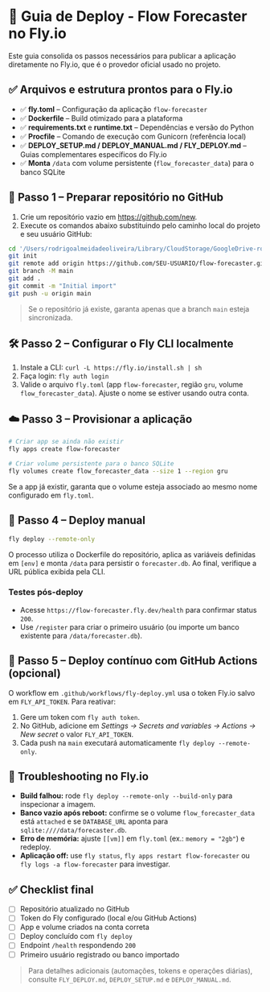 # 🚀 Guia de Deploy - Flow Forecaster no Fly.io

Este guia consolida os passos necessários para publicar a aplicação diretamente no Fly.io, que é o provedor oficial usado no projeto.

## ✅ Arquivos e estrutura prontos para o Fly.io

- ✅ **fly.toml** – Configuração da aplicação `flow-forecaster`
- ✅ **Dockerfile** – Build otimizado para a plataforma
- ✅ **requirements.txt** e **runtime.txt** – Dependências e versão do Python
- ✅ **Procfile** – Comando de execução com Gunicorn (referência local)
- ✅ **DEPLOY_SETUP.md / DEPLOY_MANUAL.md / FLY_DEPLOY.md** – Guias complementares específicos do Fly.io
- ✅ **Monta** `/data` com volume persistente (`flow_forecaster_data`) para o banco SQLite

## 📝 Passo 1 – Preparar repositório no GitHub

1. Crie um repositório vazio em <https://github.com/new>.
2. Execute os comandos abaixo substituindo pelo caminho local do projeto e seu usuário GitHub:

```bash
cd '/Users/rodrigoalmeidadeoliveira/Library/CloudStorage/GoogleDrive-rodrigoalmeidadeoliveira@gmail.com/Outros computadores/Notebook/__Kanban/metricas/Fontes-Forecaster/flow-forecaster'
git init
git remote add origin https://github.com/SEU-USUARIO/flow-forecaster.git
git branch -M main
git add .
git commit -m "Initial import"
git push -u origin main
```

> Se o repositório já existe, garanta apenas que a branch `main` esteja sincronizada.

## 🛠️ Passo 2 – Configurar o Fly CLI localmente

1. Instale a CLI: `curl -L https://fly.io/install.sh | sh`
2. Faça login: `fly auth login`
3. Valide o arquivo `fly.toml` (app `flow-forecaster`, região `gru`, volume `flow_forecaster_data`). Ajuste o nome se estiver usando outra conta.

## ☁️ Passo 3 – Provisionar a aplicação

```bash
# Criar app se ainda não existir
fly apps create flow-forecaster

# Criar volume persistente para o banco SQLite
fly volumes create flow_forecaster_data --size 1 --region gru
```

Se a app já existir, garanta que o volume esteja associado ao mesmo nome configurado em `fly.toml`.

## 🚀 Passo 4 – Deploy manual

```bash
fly deploy --remote-only
```

O processo utiliza o Dockerfile do repositório, aplica as variáveis definidas em `[env]` e monta `/data` para persistir o `forecaster.db`. Ao final, verifique a URL pública exibida pela CLI.

### Testes pós-deploy

- Acesse `https://flow-forecaster.fly.dev/health` para confirmar status `200`.
- Use `/register` para criar o primeiro usuário (ou importe um banco existente para `/data/forecaster.db`).

## 🔄 Passo 5 – Deploy contínuo com GitHub Actions (opcional)

O workflow em `.github/workflows/fly-deploy.yml` usa o token Fly.io salvo em `FLY_API_TOKEN`. Para reativar:

1. Gere um token com `fly auth token`.
2. No GitHub, adicione em *Settings → Secrets and variables → Actions → New secret* o valor `FLY_API_TOKEN`.
3. Cada push na `main` executará automaticamente `fly deploy --remote-only`.

## 🧰 Troubleshooting no Fly.io

- **Build falhou:** rode `fly deploy --remote-only --build-only` para inspecionar a imagem.
- **Banco vazio após reboot:** confirme se o volume `flow_forecaster_data` está `attached` e se `DATABASE_URL` aponta para `sqlite:////data/forecaster.db`.
- **Erro de memória:** ajuste `[[vm]]` em `fly.toml` (ex.: `memory = "2gb"`) e redeploy.
- **Aplicação off:** use `fly status`, `fly apps restart flow-forecaster` ou `fly logs -a flow-forecaster` para investigar.

## ✅ Checklist final

- [ ] Repositório atualizado no GitHub
- [ ] Token do Fly configurado (local e/ou GitHub Actions)
- [ ] App e volume criados na conta correta
- [ ] Deploy concluído com `fly deploy`
- [ ] Endpoint `/health` respondendo `200`
- [ ] Primeiro usuário registrado ou banco importado

> Para detalhes adicionais (automações, tokens e operações diárias), consulte `FLY_DEPLOY.md`, `DEPLOY_SETUP.md` e `DEPLOY_MANUAL.md`.

